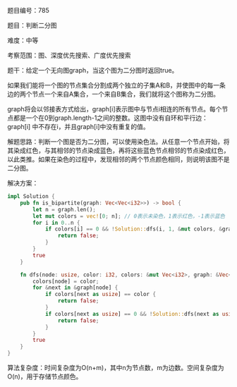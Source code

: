 题目编号：785

题目：判断二分图

难度：中等

考察范围：图、深度优先搜索、广度优先搜索

题干：给定一个无向图graph，当这个图为二分图时返回true。

如果我们能将一个图的节点集合分割成两个独立的子集A和B，并使图中的每一条边的两个节点一个来自A集合，一个来自B集合，我们就将这个图称为二分图。

graph将会以邻接表方式给出，graph[i]表示图中与节点i相连的所有节点。每个节点都是一个在0到graph.length-1之间的整数。这图中没有自环和平行边：graph[i] 中不存在i，并且graph[i]中没有重复的值。

解题思路：判断一个图是否为二分图，可以使用染色法。从任意一个节点开始，将其染成红色，与其相邻的节点染成蓝色，再将这些蓝色节点相邻的节点染成红色，以此类推。如果在染色的过程中，发现相邻的两个节点颜色相同，则说明该图不是二分图。

解决方案：

```rust
impl Solution {
    pub fn is_bipartite(graph: Vec<Vec<i32>>) -> bool {
        let n = graph.len();
        let mut colors = vec![0; n]; // 0表示未染色，1表示红色，-1表示蓝色
        for i in 0..n {
            if colors[i] == 0 && !Solution::dfs(i, 1, &mut colors, &graph) {
                return false;
            }
        }
        true
    }

    fn dfs(node: usize, color: i32, colors: &mut Vec<i32>, graph: &Vec<Vec<i32>>) -> bool {
        colors[node] = color;
        for &next in &graph[node] {
            if colors[next as usize] == color {
                return false;
            }
            if colors[next as usize] == 0 && !Solution::dfs(next as usize, -color, colors, graph) {
                return false;
            }
        }
        true
    }
}
```

算法复杂度：时间复杂度为O(n+m)，其中n为节点数，m为边数。空间复杂度为O(n)，用于存储节点颜色。